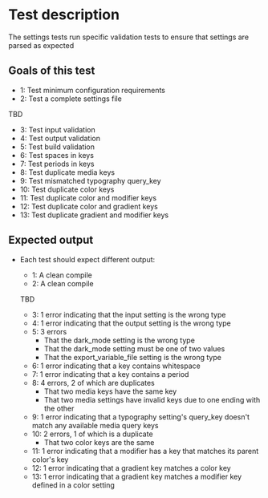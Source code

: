 # Test description

The settings tests run specific validation tests to ensure that settings are parsed as expected

## Goals of this test

- 1: Test minimum configuration requirements
- 2: Test a complete settings file

TBD

- 3: Test input validation
- 4: Test output validation
- 5: Test build validation
- 6: Test spaces in keys
- 7: Test periods in keys
- 8: Test duplicate media keys
- 9: Test mismatched typography query_key
- 10: Test duplicate color keys
- 11: Test duplicate color and modifier keys
- 12: Test duplicate color and gradient keys
- 13: Test duplicate gradient and modifier keys

## Expected output

- Each test should expect different output:

  - 1: A clean compile
  - 2: A clean compile

  TBD

  - 3: 1 error indicating that the input setting is the wrong type
  - 4: 1 error indicating that the output setting is the wrong type
  - 5: 3 errors
    - That the dark_mode setting is the wrong type
    - That the dark_mode setting must be one of two values
    - That the export_variable_file setting is the wrong type
  - 6: 1 error indicating that a key contains whitespace
  - 7: 1 error indicating that a key contains a period
  - 8: 4 errors, 2 of which are duplicates
    - That two media keys have the same key
    - That two media settings have invalid keys due to one ending with the other
  - 9: 1 error indicating that a typography setting's query_key doesn't match any available media query keys
  - 10: 2 errors, 1 of which is a duplicate
    - That two color keys are the same
  - 11: 1 error indicating that a modifier has a key that matches its parent color's key
  - 12: 1 error indicating that a gradient key matches a color key
  - 13: 1 error indicating that a gradient key matches a modifier key defined in a color setting

